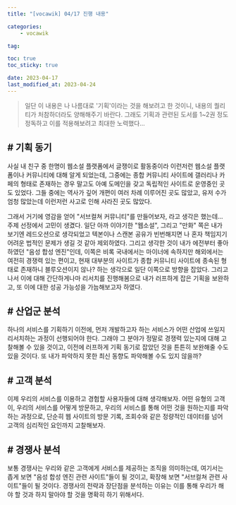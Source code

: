 ```yaml
---
title: "[vocawik] 04/17 진행 내용"

categories:
    - vocawik

tag:

toc: true
toc_sticky: true

date: 2023-04-17
last_modified_at: 2023-04-24
---
```


> 일단 이 내용은 나 나름대로 '기획'이라는 것을 해보려고 한 것이니, 내용의 퀄리티가 처참하더라도 양해해주기 바란다. 그래도 기획과 관련된 도서를 1~2권 정도 정독하고 이를 적용해보려고 최대한 노력했다...

## # 기획 동기
사실 내 친구 중 한명이 웹소설 플랫폼에서 글쟁이로 활동중이라 이런저런 웹소설 플랫폼이나 커뮤니티에 대해 알게 되었는데, 그중에는 종합 커뮤니티 사이트에 갤러리나 카페의 형태로 존재하는 경우 말고도 아예 도메인을 갖고 독립적인 사이트로 운영중인 곳도 있었다. 그들 중에는 역사가 깊어 개편이 여러 차례 이루어진 곳도 많았고, 유저 수가 엄청 많았는데 이런저런 사고로 인해 사라진 곳도 많았다.

그래서 거기에 영감을 얻어 "서브컬쳐 커뮤니티"를 만들어보자, 라고 생각은 했는데... 주제 선정에서 고민이 생겼다. 일단 아까 이야기한 "웹소설", 그리고 "만화" 쪽은 내가 보기엔 레드오션으로 생각되었고 텍본이나 스캔본 공유가 빈번해지면 나 혼자 책임지기 어려운 법적인 문제가 생길 것 같아 제외하였다. 그리고 생각한 것이 내가 에전부터 좋아하였던 "음성 합성 엔진"인데, 이쪽은 비록 국내에서는 마이너에 속하지만 해외에서는 여전히 경쟁력 있는 편이고, 현재 대부분의 사이트가 종합 커뮤니티 사이트에 종속된 형태로 존재하니 블루오션이지 않나? 하는 생각으로 일단 이쪽으로 방향을 잡았다. 그리고 나서 이에 대해 간단하게나마 리서치를 진행해봄으로 내가 러프하게 잡은 기획을 보완하고, 또 이에 대한 성공 가능성을 가늠해보고자 하였다.

## # 산업군 분석
하나의 서비스를 기획하기 이전에, 먼저 개발하고자 하는 서비스가 어떤 산업에 쓰일지 리서치하는 과정이 선행되어야 한다. 그래야 그 분야가 정말로 경쟁력 있는지에 대해 고찰해볼 수 있을 것이고, 이전에 러프하게 기획 동기로 잡았던 것을 튼튼히 보완해줄 수도 있을 것이다. 또 내가 파악하지 못한 최신 동향도 파악해볼 수도 있지 않을까?

## # 고객 분석
이제 우리의 서비스를 이용하고 경험할 사용자들에 대해 생각해보자. 어떤 유형의 고객이, 우리의 서비스를 어떻게 방문하고, 우리의 서비스를 통해 어떤 것을 원하는지를 파악하는 과정으로, 단순히 웹 사이트의 방문 기록, 조회수와 같은 정량적인 데이터를 넘어 고객의 심리적인 요인까지 고찰해보자.

## # 경쟁사 분석
보통 경쟁사는 우리와 같은 고객에게 서비스를 제공하는 조직을 의미하는데, 여기서는 좁게 보면 "음성 합성 엔진 관련 사이트"들이 될 것이고, 확장해 보면 "서브컬쳐 관련 사이트"들이 될 것이다. 경쟁사의 전략과 장단점을 분석하는 이유는 이를 통해 우리가 해야 할 것과 하지 말아야 할 것을 명확히 하기 위해서다.